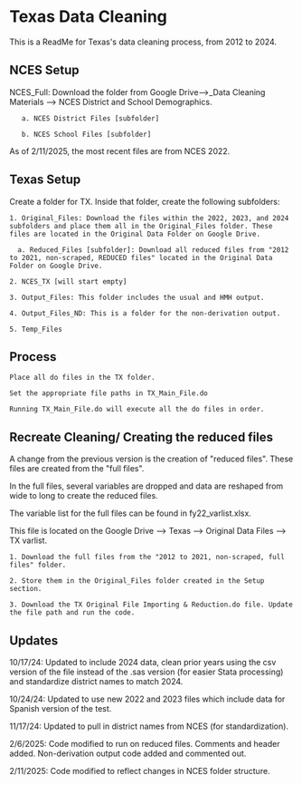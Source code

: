 # Texas Data Cleaning

This is a ReadMe for Texas's data cleaning process, from 2012 to 2024.

## NCES Setup

NCES_Full: Download the folder from Google Drive-->_Data Cleaning Materials --> NCES District and School Demographics.
    
       a. NCES District Files [subfolder] 

       b. NCES School Files [subfolder]

As of 2/11/2025, the most recent files are from NCES 2022. 

## Texas Setup
Create a folder for TX. Inside that folder, create the following subfolders:

    1. Original_Files: Download the files within the 2022, 2023, and 2024 subfolders and place them all in the Original_Files folder. These files are located in the Original Data Folder on Google Drive. 
    
      a. Reduced_Files [subfolder]: Download all reduced files from "2012 to 2021, non-scraped, REDUCED files" located in the Original Data Folder on Google Drive. 
    
    2. NCES_TX [will start empty]
     
    3. Output_Files: This folder includes the usual and HMH output.
       
    4. Output_Files_ND: This is a folder for the non-derivation output.
      
    5. Temp_Files 

## Process
    Place all do files in the TX folder.
    
    Set the appropriate file paths in TX_Main_File.do
    
    Running TX_Main_File.do will execute all the do files in order.

## Recreate Cleaning/ Creating the reduced files
A change from the previous version is the creation of "reduced files". These files are created from the "full files". 

In the full files, several variables are dropped and data are reshaped from wide to long to create the reduced files.

The variable list for the full files can be found in fy22_varlist.xlsx.

This file is located on the Google Drive --> Texas --> Original Data Files --> TX varlist. 

    1. Download the full files from the "2012 to 2021, non-scraped, full files" folder. 
    
    2. Store them in the Original_Files folder created in the Setup section.
    
    3. Download the TX Original File Importing & Reduction.do file. Update the file path and run the code. 

## Updates
10/17/24: Updated to include 2024 data, clean prior years using the csv version of the file instead of the .sas version (for easier Stata processing) and standardize district names to match 2024.

10/24/24: Updated to use new 2022 and 2023 files which include data for Spanish version of the test.

11/17/24: Updated to pull in district names from NCES (for standardization).

2/6/2025: Code modified to run on reduced files. Comments and header added. Non-derivation output code added and commented out. 

2/11/2025: Code modified to reflect changes in NCES folder structure. 
